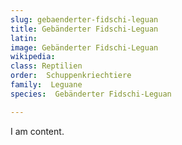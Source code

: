 ```yaml
---
slug: gebaenderter-fidschi-leguan
title: Gebänderter Fidschi-Leguan
latin:
image: Gebänderter Fidschi-Leguan
wikipedia: 
class: Reptilien
order:  Schuppenkriechtiere
family:  Leguane
species:  Gebänderter Fidschi-Leguan

---
```


I am content.
